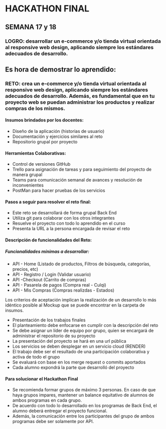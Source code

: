 # HACKATHON FINAL
## SEMANA 17 y 18
### LOGRO: desarrollar un e-commerce y/o tienda virtual orientada al responsive web design, aplicando siempre los estándares adecuados de desarrollo. 

## Es hora de demostrar lo aprendido:

### RETO: crea un e-commerce y/o tienda virtual orientada al responsive web design, aplicando siempre los estándares adecuados de desarrollo. Además, es fundamental que en tu proyecto web se puedan administrar los productos y realizar compras de los mismos. 
 
#### Insumos brindados por los docentes:
- Diseño de la aplicación (historias de usuario)
- Documentación y ejercicios similares al reto
- Repositorio grupal por proyecto

#### Herramientas Colaborativas:
- Control de versiones GitHub
- Trello para asignación de tareas y para seguimiento del proyecto de manera grupal
- Teams para comunicación semanal de avances y resolución de inconvenientes
- PostMan para hacer pruebas de los servicios





#### Pasos a seguir para resolver el reto final:
- Este reto se desarrollará de forma grupal Back End
- Utiliza git para colaborar con los otros integrantes
- Resuelve el proyecto con todo lo aprendido en el curso
- Presenta la URL a la persona encargada de revisar el reto


#### Descripción de funcionalidades  del Reto:
##### Funcionalidades mínimas a desarrollar: 
- API - Home (Listado de productos, Filtros de búsqueda, categorías, precios, etc)
- API - Registro / Login (Validar usuario)
- API -Checkout (Carrito de compras)
- API - Pasarela de pagos (Compra real - Culqi)
- API - Mis Compras (Compras realizdas - Estados)

Los criterios de aceptación implican la realización de un desarrollo lo más idéntico posible al Mockup que se puede encontrar en la carpeta de insumos. 

- Presentación de los trabajos finales
- El planteamiento debe enfocarse en cumplir con la descripción del reto
- Se debe asignar un líder de equipo por grupo, quien se encargará de administrar el repositorio de su proyecto
- La presentación del proyecto se hará en una url pública
- Los servicios se deben desplegar en un servicio cloud (RENDER)
- El trabajo debe ser el resultado de una participación colaborativa y activa de todo el grupo
- Se evaluará con base en los merge request o commits aportados
- Cada alumno expondrá la parte que desarrolló del proyecto

#### Para solucionar el Hackathon Final
- Se recomienda formar grupos de máximo 3 personas. En caso de que haya grupos impares, mantener un balance equitativo de alumnos de ambos programas en cada grupo.
- De acuerdo con todo lo desarrollado en los programas de Back End, el alumno deberá entregar el proyecto funcional. 
- Además, la comunicación entre los participantes del grupo de ambos programas debe ser solamente por API. 
